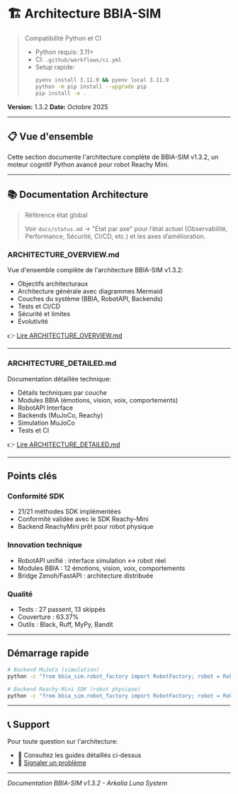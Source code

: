 # 🏗️ Architecture BBIA-SIM

> Compatibilité Python et CI
>
> - Python requis: 3.11+
> - CI: `.github/workflows/ci.yml`
> - Setup rapide:
>   ```bash
>   pyenv install 3.11.9 && pyenv local 3.11.9
>   python -m pip install --upgrade pip
>   pip install -e .
>   ```

**Version:** 1.3.2
**Date:** Octobre 2025

---

## 📋 Vue d'ensemble

Cette section documente l'architecture complète de BBIA-SIM v1.3.2, un moteur cognitif Python avancé pour robot Reachy Mini.

---

## 📚 Documentation Architecture

> Référence état global
>
> Voir `docs/status.md` → "État par axe" pour l’état actuel (Observabilité, Performance, Sécurité, CI/CD, etc.) et les axes d’amélioration.

### **ARCHITECTURE_OVERVIEW.md**
Vue d'ensemble complète de l'architecture BBIA-SIM v1.3.2:
- Objectifs architecturaux
- Architecture générale avec diagrammes Mermaid
- Couches du système (BBIA, RobotAPI, Backends)
- Tests et CI/CD
- Sécurité et limites
- Évolutivité

👉 [Lire ARCHITECTURE_OVERVIEW.md](./ARCHITECTURE_OVERVIEW.md)

---

### **ARCHITECTURE_DETAILED.md**
Documentation détaillée technique:
- Détails techniques par couche
- Modules BBIA (émotions, vision, voix, comportements)
- RobotAPI Interface
- Backends (MuJoCo, Reachy)
- Simulation MuJoCo
- Tests et CI

👉 [Lire ARCHITECTURE_DETAILED.md](./ARCHITECTURE_DETAILED.md)

---

## Points clés

### Conformité SDK
- 21/21 méthodes SDK implémentées
- Conformité validée avec le SDK Reachy-Mini
- Backend ReachyMini prêt pour robot physique

### Innovation technique
- RobotAPI unifié : interface simulation ↔ robot réel
- Modules BBIA : 12 émotions, vision, voix, comportements
- Bridge Zenoh/FastAPI : architecture distribuée

### Qualité
- Tests : 27 passent, 13 skippés
- Couverture : 63.37%
- Outils : Black, Ruff, MyPy, Bandit

---

## Démarrage rapide

```bash
# Backend MuJoCo (simulation)
python -c "from bbia_sim.robot_factory import RobotFactory; robot = RobotFactory.create_backend('mujoco')"

# Backend Reachy-Mini SDK (robot physique)
python -c "from bbia_sim.robot_factory import RobotFactory; robot = RobotFactory.create_backend('reachy_mini')"
```

---

## 📞 Support

Pour toute question sur l'architecture:
- 📖 Consultez les guides détaillés ci-dessus
- 🐛 [Signaler un problème](https://github.com/arkalia-luna-system/bbia-sim/issues)

---

*Documentation BBIA-SIM v1.3.2 - Arkalia Luna System*


